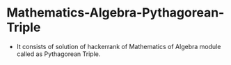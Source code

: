 # Mathematics-Algebra-Pythagorean-Triple
- It consists of solution of hackerrank of Mathematics of Algebra module called as Pythagorean Triple.
